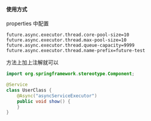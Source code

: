 #### 使用方式

properties 中配置

```properties
future.async.executor.thread.core-pool-size=10
future.async.executor.thread.max-pool-size=10
future.async.executor.thread.queue-capacity=9999
future.async.executor.thread.name-prefix=future-test
```

方法上加上注解就可以

```java
import org.springframework.stereotype.Component;

@Service
class UserClass {
    @Async("asyncServiceExecutor")
    public void show() {
    }
}
```